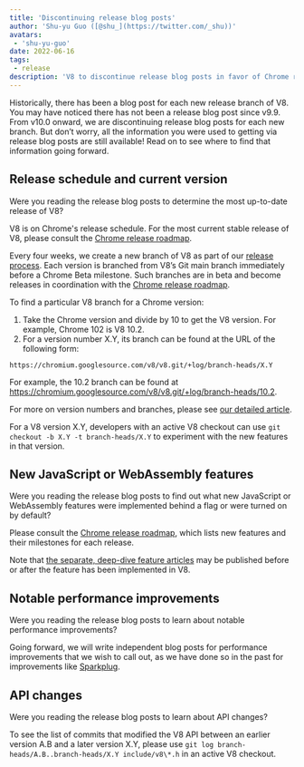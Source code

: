 ```yaml
---
title: 'Discontinuing release blog posts'
author: 'Shu-yu Guo ([@shu_](https://twitter.com/_shu))'
avatars:
 - 'shu-yu-guo'
date: 2022-06-16
tags:
 - release
description: 'V8 to discontinue release blog posts in favor of Chrome release schedule and feature blog posts.'
---
```


Historically, there has been a blog post for each new release branch of V8. You may have noticed there has not been a release blog post since v9.9. From v10.0 onward, we are discontinuing release blog posts for each new branch. But don’t worry, all the information you were used to getting via release blog posts are still available! Read on to see where to find that information going forward.

## Release schedule and current version

Were you reading the release blog posts to determine the most up-to-date release of V8?

V8 is on Chrome's release schedule. For the most current stable release of V8, please consult the [Chrome release roadmap](https://chromestatus.com/roadmap).

Every four weeks, we create a new branch of V8 as part of our [release process](https://v8.dev/docs/release-process). Each version is branched from V8’s Git main branch immediately before a Chrome Beta milestone. Such branches are in beta and become releases in coordination with the [Chrome release roadmap](https://chromestatus.com/roadmap).

To find a particular V8 branch for a Chrome version:

1. Take the Chrome version and divide by 10 to get the V8 version. For example, Chrome 102 is V8 10.2.
1. For a version number X.Y, its branch can be found at the URL of the following form:

```
https://chromium.googlesource.com/v8/v8.git/+log/branch-heads/X.Y
```

For example, the 10.2 branch can be found at <https://chromium.googlesource.com/v8/v8.git/+log/branch-heads/10.2>.

For more on version numbers and branches, please see [our detailed article](https://v8.dev/docs/version-numbers).

For a V8 version X.Y, developers with an active V8 checkout can use `git checkout -b X.Y -t branch-heads/X.Y` to experiment with the new features in that version.

## New JavaScript or WebAssembly features

Were you reading the release blog posts to find out what new JavaScript or WebAssembly features were implemented behind a flag or were turned on by default?

Please consult the [Chrome release roadmap](https://chromestatus.com/roadmap), which lists new features and their milestones for each release.

Note that [the separate, deep-dive feature articles](/features) may be published before or after the feature has been implemented in V8.

## Notable performance improvements

Were you reading the release blog posts to learn about notable performance improvements?

Going forward, we will write independent blog posts for performance improvements that we wish to call out, as we have done so in the past for improvements like [Sparkplug](https://v8.dev/blog/sparkplug).

## API changes

Were you reading the release blog posts to learn about API changes?

To see the list of commits that modified the V8 API between an earlier version A.B and a later version X.Y, please use `git log branch-heads/A.B..branch-heads/X.Y include/v8\*.h` in an active V8 checkout.
